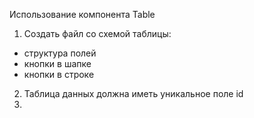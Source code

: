 Использование компонента Table
1. Создать файл со схемой таблицы:
- структура полей
- кнопки в шапке
- кнопки в строке

2. Таблица данных должна иметь уникальное поле id
3.

